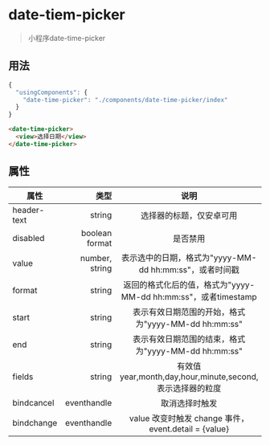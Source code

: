 # date-tiem-picker #

> 小程序date-time-picker

## 用法 ##

```javascript
{
  "usingComponents": {
    "date-time-picker": "./components/date-time-picker/index"
  }
}
```

```html
<date-time-picker>
  <view>选择日期</view>
</date-time-picker>
```

## 属性 ##

| 属性        | 类型    |  说明  |
| --------   | -----:   | :----: |
| header-text        | string      |   选择器的标题，仅安卓可用    |
| disabled        | boolean   format   |   是否禁用    |
| value        | number, string      |   表示选中的日期，格式为"yyyy-MM-dd hh:mm:ss"，或者时间戳    |
| format        | string     |   返回的格式化后的值，格式为"yyyy-MM-dd hh:mm:ss"，或者timestamp    |
| start        | string     |   表示有效日期范围的开始，格式为"yyyy-MM-dd hh:mm:ss"    |
| end        | string     |   表示有效日期范围的结束，格式为"yyyy-MM-dd hh:mm:ss"    |
| fields        | string     |  有效值 year,month,day,hour,minute,second, 表示选择器的粒度   |
| bindcancel        | eventhandle      |   取消选择时触发	    |
| bindchange        | eventhandle      |   value 改变时触发 change 事件，event.detail = {value}	    |